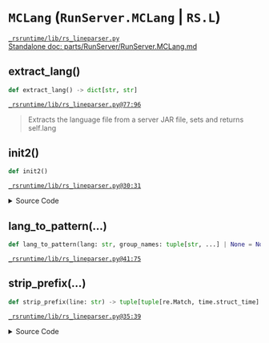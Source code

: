 # `MCLang` (`RunServer.MCLang` | `RS.L`)
[`_rsruntime/lib/rs_lineparser.py`](/_rsruntime/lib/rs_lineparser.py "Source")  
[Standalone doc: parts/RunServer/RunServer.MCLang.md](RunServer.MCLang.md)  

## extract_lang()
```python
def extract_lang() -> dict[str, str]
```

[`_rsruntime/lib/rs_lineparser.py@77:96`](/_rsruntime/lib/rs_lineparser.py#L77)
> Extracts the language file from a server JAR file, sets and returns self.lang

## init2()
```python
def init2()
```

[`_rsruntime/lib/rs_lineparser.py@30:31`](/_rsruntime/lib/rs_lineparser.py#L30)

<details>
<summary>Source Code</summary>

```python
def init2(self):
    self.extract_lang()
```
</details>

> <no doc>

## lang_to_pattern(...)
```python
def lang_to_pattern(lang: str, group_names: tuple[str, ...] | None = None, prefix_suffix: str = '^{}$') -> Pattern
```

[`_rsruntime/lib/rs_lineparser.py@41:75`](/_rsruntime/lib/rs_lineparser.py#L41)
> <no doc>

## strip_prefix(...)
```python
def strip_prefix(line: str) -> tuple[tuple[re.Match, time.struct_time] | None, str]
```

[`_rsruntime/lib/rs_lineparser.py@35:39`](/_rsruntime/lib/rs_lineparser.py#L35)

<details>
<summary>Source Code</summary>

```python
def strip_prefix(self, line: str) -> tuple[tuple[re.Match, time.struct_time] | None, str]:
    if (m := self.prefix.fullmatch(line)) is not None:
        # almost as bad as my first idea: `time.strptime(f'{m.time}|{time.strftime("%x")}', '%H:%M:%S|%x')`
        return ((m, time.struct_time(time.localtime()[:3] + time.strptime(m.group('time'), '%H:%M:%S')[3:6] + time.localtime()[6:])), m.group('line'))
    return (None, line)
```
</details>

> <no doc>